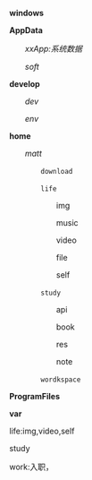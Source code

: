 



**windows**



**AppData**

*&emsp;&emsp;xxApp:系统数据*

*&emsp;&emsp;soft*



**develop**

*&emsp;&emsp;dev*

&emsp;&emsp;*env*



**home**

*&emsp;&emsp;matt*

&emsp;&emsp;&emsp;&emsp;`download`

&emsp;&emsp;&emsp;&emsp;`life`

&emsp;&emsp;&emsp;&emsp;&emsp;&emsp;img

&emsp;&emsp;&emsp;&emsp;&emsp;&emsp;music

&emsp;&emsp;&emsp;&emsp;&emsp;&emsp;video

&emsp;&emsp;&emsp;&emsp;&emsp;&emsp;file

&emsp;&emsp;&emsp;&emsp;&emsp;&emsp;self

&emsp;&emsp;&emsp;&emsp;`study`

&emsp;&emsp;&emsp;&emsp;&emsp;&emsp;api

&emsp;&emsp;&emsp;&emsp;&emsp;&emsp;book

&emsp;&emsp;&emsp;&emsp;&emsp;&emsp;res

&emsp;&emsp;&emsp;&emsp;&emsp;&emsp;note

&emsp;&emsp;&emsp;&emsp;`wordkspace`



**ProgramFiles**

**var**











life:img,video,self



study

work:入职，






